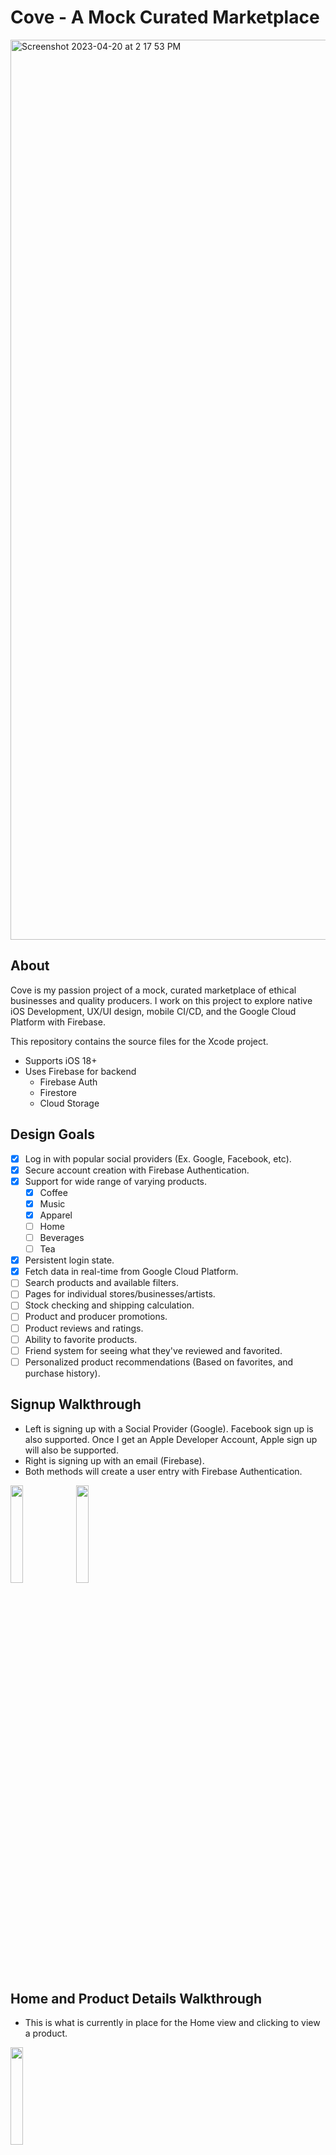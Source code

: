 # Cove - A Mock Curated Marketplace
<img width="1440" alt="Screenshot 2023-04-20 at 2 17 53 PM" src="https://user-images.githubusercontent.com/24427074/233455204-1528c0df-2fab-43d2-a909-632d9f11f16c.png">

## About

Cove is my passion project of a mock, curated marketplace of ethical businesses and quality producers. I work on this project to explore native iOS Development, UX/UI design, mobile CI/CD, and the Google Cloud Platform with Firebase.

This repository contains the source files for the Xcode project.
- Supports iOS 18+
- Uses Firebase for backend
  - Firebase Auth
  - Firestore
  - Cloud Storage

## Design Goals

- [x] Log in with popular social providers (Ex. Google, Facebook, etc).
- [x] Secure account creation with Firebase Authentication.
- [x] Support for wide range of varying products.
  - [x] Coffee
  - [x] Music
  - [x] Apparel
  - [ ] Home
  - [ ] Beverages
  - [ ] Tea
- [x] Persistent login state.
- [x] Fetch data in real-time from Google Cloud Platform.
- [ ] Search products and available filters.
- [ ] Pages for individual stores/businesses/artists.
- [ ] Stock checking and shipping calculation.
- [ ] Product and producer promotions.
- [ ] Product reviews and ratings.
- [ ] Ability to favorite products.
- [ ] Friend system for seeing what they've reviewed and favorited.
- [ ] Personalized product recommendations (Based on favorites, and purchase history).

## Signup Walkthrough

- Left is signing up with a Social Provider (Google). Facebook sign up is also supported. Once I get an Apple Developer Account, Apple sign up will also be supported.
- Right is signing up with an email (Firebase).
- Both methods will create a user entry with Firebase Authentication.

<div>
  <img src="https://user-images.githubusercontent.com/24427074/233470161-c6d13253-7608-4e27-b48b-ebde8a243fb6.gif" width="20%"/>
  <img src="https://user-images.githubusercontent.com/24427074/233473427-2d0a78e6-3087-437e-a204-21d6fec12585.gif" width="20%"/>
</div>

## Home and Product Details Walkthrough

- This is what is currently in place for the Home view and clicking to view a product.

<img src="https://user-images.githubusercontent.com/24427074/233480170-2558c859-fb3a-4580-9366-eb394ee4edab.gif" width="20%"/>

GIFs created with [Kap](https://getkap.co/).

## Contributing

### Branching
This project follows trunk-based development where each branch is tied to an Issue. This projects Issues can be found [here](https://github.com/danicajiao/cove-ios/issues).

For example, to start working on an Issue with id `#14` and label `feature` the convention is to name the branch `feature/14-issue-desc`. That is, all lowercase, starting
with the label, followed by a forward-slash, then a short description starting with the Issue id in kebab case.

Here are some more examples:
- `feature/21-another-desc`
- `bug/3-bug-desc`
- `docs/10-doc-impl`

### Pull Requests
In order to make best use of GitHubs auto-referencing feature, pull request titles or descriptions should contain keywords like "closes" or "resolves" followed by the Issue number it relates to like follows:
- `This PR closes #21`
- `This PR resolves danicajiao/cove-ios#3`

This will then auto-link the PR to the issue(s) and will close them once the PR is merged.

## More to come

Everything seen so far is subject to change overtime as I move along with development.

A simple roadmap for Cove can be found at https://github.com/users/danicajiao/projects/2.
